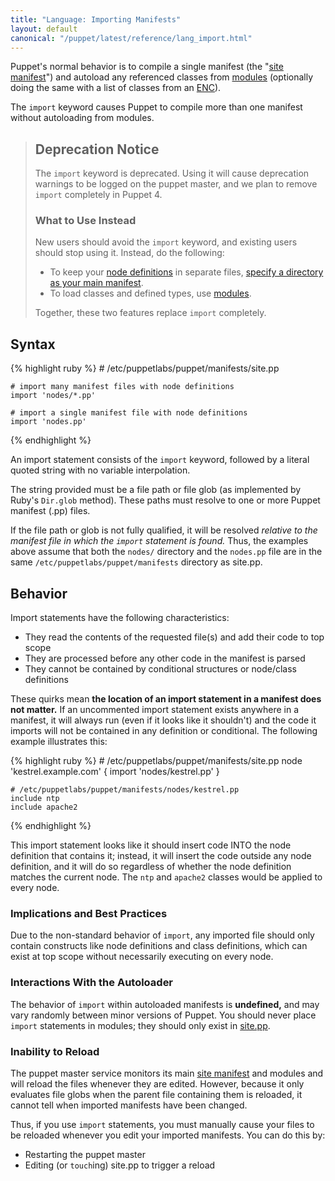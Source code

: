 ```yaml
---
title: "Language: Importing Manifests"
layout: default
canonical: "/puppet/latest/reference/lang_import.html"
---
```


[site_manifest]: ./dirs_manifest.html
[modules]: ./modules_fundamentals.html
[enc]: /guides/external_nodes.html
[node_definition]: ./lang_node_definitions.html

Puppet's normal behavior is to compile a single manifest (the "[site manifest][site_manifest]") and autoload any referenced classes from [modules][] (optionally doing the same with a list of classes from an [ENC][]).

The `import` keyword causes Puppet to compile more than one manifest without autoloading from modules.

> Deprecation Notice
> -----
>
> The `import` keyword is deprecated. Using it will cause deprecation warnings to be logged on the puppet master, and we plan to remove `import` completely in Puppet 4.
>
> ### What to Use Instead
>
> New users should avoid the `import` keyword, and existing users should stop using it. Instead, do the following:
>
> * To keep your [node definitions][node_definition] in separate files, [specify a directory as your main manifest][site_manifest].
> * To load classes and defined types, use [modules][].
>
> Together, these two features replace `import` completely.


Syntax
-----

{% highlight ruby %}
    # /etc/puppetlabs/puppet/manifests/site.pp

    # import many manifest files with node definitions
    import 'nodes/*.pp'

    # import a single manifest file with node definitions
    import 'nodes.pp'
{% endhighlight %}

An import statement consists of the `import` keyword, followed by a literal quoted string with no variable interpolation.

The string provided must be a file path or file glob (as implemented by Ruby's `Dir.glob` method). These paths must resolve to one or more Puppet manifest (.pp) files.

If the file path or glob is not fully qualified, it will be resolved _relative to the manifest file in which the `import` statement is found._ Thus, the examples above assume that both the `nodes/` directory and the `nodes.pp` file are in the same `/etc/puppetlabs/puppet/manifests` directory as site.pp.

Behavior
-----

Import statements have the following characteristics:

* They read the contents of the requested file(s) and add their code to top scope
* They are processed before any other code in the manifest is parsed
* They cannot be contained by conditional structures or node/class definitions

These quirks mean **the location of an import statement in a manifest does not matter.** If an uncommented import statement exists anywhere in a manifest, it will always run (even if it looks like it shouldn't) and the code it imports will not be contained in any definition or conditional. The following example illustrates this:

{% highlight ruby %}
    # /etc/puppetlabs/puppet/manifests/site.pp
    node 'kestrel.example.com' {
        import 'nodes/kestrel.pp'
    }

    # /etc/puppetlabs/puppet/manifests/nodes/kestrel.pp
    include ntp
    include apache2
{% endhighlight %}

This import statement looks like it should insert code INTO the node definition that contains it; instead, it will insert the code outside any node definition, and it will do so regardless of whether the node definition matches the current node. The `ntp` and `apache2` classes would be applied to every node.

### Implications and Best Practices

Due to the non-standard behavior of `import`, any imported file should only contain constructs like node definitions and class definitions, which can exist at top scope without necessarily executing on every node.

### Interactions With the Autoloader

The behavior of `import` within autoloaded manifests is **undefined,** and may vary randomly between minor versions of Puppet. You should never place `import` statements in modules; they should only exist in [site.pp][site_manifest].

### Inability to Reload

The puppet master service monitors its main [site manifest][site_manifest] and modules and will reload the files whenever they are edited. However, because it only evaluates file globs when the parent file containing them is reloaded, it cannot tell when imported manifests have been changed.

Thus, if you use `import` statements, you must manually cause your files to be reloaded whenever you edit your imported manifests. You can do this by:

* Restarting the puppet master
* Editing (or `touch`ing) site.pp to trigger a reload


